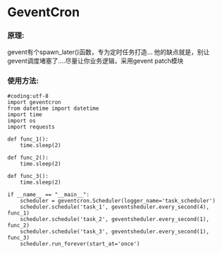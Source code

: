 # GeventCron

### 原理:
gevent有个spawn_later()函数，专为定时任务打造...  他的缺点就是，别让gevent调度堵塞了....尽量让你业务逻辑，采用gevent patch模块

### 使用方法:

```
#coding:utf-8
import geventcron 
from datetime import datetime
import time
import os
import requests

def func_1():
    time.sleep(2)

def func_2():
    time.sleep(2)

def func_3():
    time.sleep(2)

if __name__ == "__main__":
    scheduler = geventcron.Scheduler(logger_name='task_scheduler')
    scheduler.schedule('task_1', geventsheduler.every_second(4), func_1)
    scheduler.schedule('task_2', geventsheduler.every_second(1), func_2)
    scheduler.schedule('task_3', geventsheduler.every_second(1), func_3)
    scheduler.run_forever(start_at='once')
```
